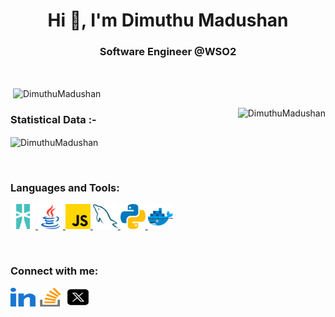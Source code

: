<h1 align="center">Hi 👋, I'm Dimuthu Madushan</h1>
<h3 align="center">Software Engineer @WSO2</h3>

<br>

<p>&nbsp;<img align="center" src="https://github-readme-stats.vercel.app/api?username=DimuthuMadushan&show_icons=true&locale=en&bg_color=0d1117&text_color=ffffff&repo=convoychat"
    alt="DimuthuMadushan" /></p>

<p><img align="right" src="https://github.com/Adam-pw/Adam-pw/blob/main/animation_500_kxa883sd.gif" alt="DimuthuMadushan" /></p>


<h3>Statistical Data :-</h3>
<p><img align="center"
    src="https://github-readme-stats.vercel.app/api/top-langs?username=DimuthuMadushan&show_icons=true&locale=en&bg_color=0d1117&text_color=ffffff&layout=compact"
    alt="DimuthuMadushan" 
    bg_color=#808080/></p>

<br>

<h3 align="left">Languages and Tools:</h3>
<p align="left"> <a href="https://ballerina.io" target="_blank" rel="noreferrer"> <img
      src="https://raw.githubusercontent.com/DimuthuMadushan/DimuthuMadushan/master/resources/icons/Ballerina.svg"
      alt="nodejs" width="40" height="40" /> </a> <a href="https://www.java.com" target="_blank" rel="noreferrer"> <img
      src="https://raw.githubusercontent.com/DimuthuMadushan/DimuthuMadushan/master/resources/icons/java.svg" alt="java" width="40"
      height="40" /> </a> <a href="https://developer.mozilla.org/en-US/docs/Web/JavaScript" target="_blank"
    rel="noreferrer"> <img
      src="https://raw.githubusercontent.com/DimuthuMadushan/DimuthuMadushan/master/resources/icons/javascript.svg"
      alt="javascript" width="40" height="40" /> </a> <a href="https://www.mysql.com/" target="_blank" rel="noreferrer"> <img
      src="https://raw.githubusercontent.com/DimuthuMadushan/DimuthuMadushan/master/resources/icons/mysql.svg"
      alt="mysql" width="40" height="40" /> </a> </a> 
      <a href="https://www.python.org" target="_blank" rel="noreferrer"> <img
      src="https://raw.githubusercontent.com/DimuthuMadushan/DimuthuMadushan/master/resources/icons/python.svg" alt="python"
      width="40" height="40" /> </a>
      <a href="https://www.docker.com" target="_blank" rel="noreferrer"> <img
      src="https://raw.githubusercontent.com/DimuthuMadushan/DimuthuMadushan/master/resources/icons/docker.svg" alt="docker"
      width="40" height="40" /> </a> </p>

<br>

<h3 align="left">Connect with me:</h3>
<p align="left">
  <a href="https://www.linkedin.com/in/dimuthu-madushan" target="blank"><img align="center"
      src="https://github.com/DimuthuMadushan/DimuthuMadushan/blob/main/resources/icons/linked-in-alt.svg"
      alt="adam pithewan" height="30" width="40" /></a>
  <a href="https://stackoverflow.com/users/19341635/dimuthu-madushan" target="blank"><img align="center"
      src="https://raw.githubusercontent.com/DimuthuMadushan/DimuthuMadushan/master/resources/icons/stack-overflow.svg"
      alt="adam pithen wala" height="30" width="40" /></a>
  <a href="https://twitter.com/D_i_m_u_t_h_u_M" target="blank"><img align="center"
      src="https://raw.githubusercontent.com/DimuthuMadushan/DimuthuMadushan/master/resources/icons/icons8-twitterx.svg"
      alt="adampithewan" height="30" width="40" /></a>
</p>
